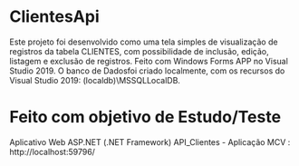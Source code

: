 # ClientesApi

Este projeto foi desenvolvido como uma tela simples de visualização de registros da tabela CLIENTES, com possibilidade de inclusão, edição, listagem e exclusão de registros.
Feito com Windows Forms APP no Visual Studio 2019.
O banco de Dadosfoi criado localmente, com os recursos do Visual Studio 2019: (localdb)\MSSQLLocalDB.


# Feito com objetivo de Estudo/Teste

Aplicativo Web ASP.NET (.NET Framework)
API_Clientes - Aplicação MCV : http://localhost:59796/
